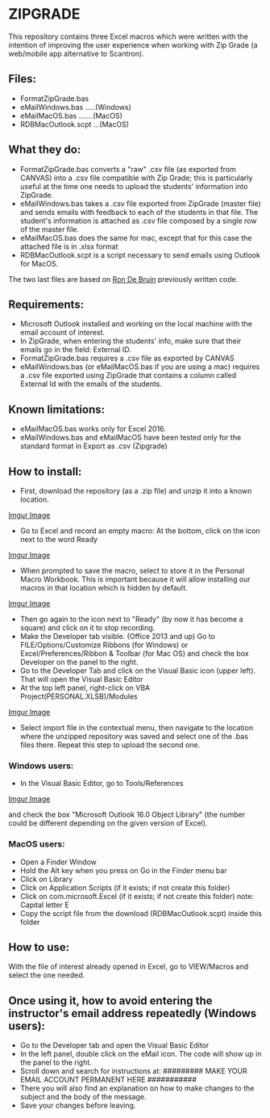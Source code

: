 # ZIPGRADE

This repository contains three Excel macros which were written with the intention of improving the user experience when working with Zip Grade (a web/mobile app alternative to Scantron). 

## Files:
- FormatZipGrade.bas
- eMailWindows.bas .....(Windows)
- eMailMacOS.bas .......(MacOS)
- RDBMacOutlook.scpt ...(MacOS)

## What they do:

- FormatZipGrade.bas converts a "raw" .csv file (as exported from CANVAS) into a .csv file compatible with Zip Grade; this is particularly useful at the time one needs to upload the students' information into ZipGrade. 
- eMailWindows.bas takes a .csv file exported from ZipGrade (master file) and sends emails with feedback to each of the students in that file. The student's information is attached as .csv file composed by a single row of the master file. 
- eMailMacOS.bas does the same for mac, except that for this case the attached file is in .xlsx format
- RDBMacOutlook.scpt is a script necessary to send emails using Outlook for MacOS.

The two last files are based on [Ron De Bruin](http://www.rondebruin.nl) previously written code.

## Requirements:

- Microsoft Outlook installed and working on the local machine with the email account of interest.
- In ZipGrade, when entering the students' info, make sure that their emails go in the field: External ID.
- FormatZipGrade.bas requires a .csv file as exported by CANVAS
- eMailWindows.bas (or eMailMacOS.bas if you are using a mac) requires a .csv file exported using ZipGrade that contains a column called External Id with the emails of the students.

## Known limitations:

- eMailMacOS.bas works only for Excel 2016.
- eMailWindows.bas and eMailMacOS have been tested only for the standard format in Export as .csv (Zipgrade)

## How to install:

- First, download the repository (as a .zip file) and unzip it into a known location.

[Imgur Image](https://i.imgur.com/YXLWCuC.png)

- Go to Excel and record an empty macro: At the bottom, click on the icon next to the word Ready

[Imgur Image](https://i.imgur.com/7eQNMks.png)

- When prompted to save the macro, select to store it in the Personal Macro Workbook. This is important because it will allow installing our macros in that location which is hidden by default.

[Imgur Image](https://i.imgur.com/QGXl2kg.png)

- Then go again to the icon next to "Ready" (by now it has become a square) and click on it to stop recording.
- Make the Developer tab visible. (Office 2013 and up) Go to FILE/Options/Customize Ribbons (for Windows)  or Excel/Preferences/Ribbon & Toolbar (for Mac OS) and check the box Developer on the panel to the right.
- Go to the Developer Tab and click on the Visual Basic icon (upper left).  That will open the Visual Basic Editor 
- At the top left panel, right-click on VBA Project(PERSONAL.XLSB)/Modules 

[Imgur Image](https://i.imgur.com/mfjyjKu.png)

- Select import file in the contextual menu, then navigate to the location where the unzipped repository was saved and select one of the .bas files there. Repeat this step to upload the second one.

### Windows users:

- In the Visual Basic Editor, go to Tools/References 

[Imgur Image](https://i.imgur.com/RAM3eZN.png)

and check the box "Microsoft Outlook 16.0 Object Library" (the number could be different depending on the given version of Excel).

### MacOS users:

- Open a Finder Window
- Hold the Alt key when you press on Go in the Finder menu bar
- Click on Library
- Click on Application Scripts (if it exists; if not create this folder)
- Click on com.microsoft.Excel (if it exists; if not create this folder) note: Capital letter E
- Copy the script file from the download (RDBMacOutlook.scpt) inside this folder

## How to use:

With the file of interest already opened in Excel, go to VIEW/Macros and select the one needed.


## Once using it, how to avoid entering the instructor's email address repeatedly (Windows users):

- Go to the Developer tab and open the Visual Basic Editor
- In the left panel, double click on the eMail icon. The code will show up in the panel to the right.
- Scroll down and search for instructions at: 
######### MAKE YOUR EMAIL ACCOUNT PERMANENT HERE  ###########
- There you will also find an explanation on how to make changes to the subject and the body of the message.
- Save your changes before leaving.
